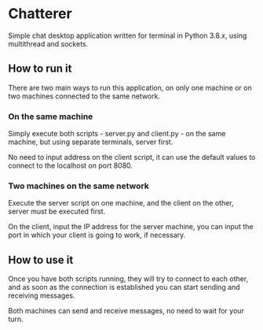 # Chatterer

Simple chat desktop application written for terminal in Python 3.8.x, using multithread and sockets.

## How to run it

There are two main ways to run this application, on only one machine or on two machines connected to the same network.

### On the same machine

Simply execute both scripts - server.py and client.py - on the same machine, but using separate terminals, server first.

No need to input address on the client script, it can use the default values to connect to the localhost on port 8080.

### Two machines on the same network

Execute the server script on one machine, and the client on the other, server must be executed first.

On the client, input the IP address for the server machine, you can input the port in which your client is going to work, if necessary.

## How to use it

Once you have both scripts running, they will try to connect to each other, and as soon as the connection is established you can start sending and receiving messages.

Both machines can send and receive messages, no need to wait for your turn.
